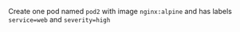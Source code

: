 Create one pod named `pod2` with image `nginx:alpine` and has labels `service=web` and `severity=high`

